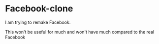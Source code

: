 # Facebook-clone

I am trying to remake Facebook.

This won't be useful for much and won't have much compared to the real Facebook
